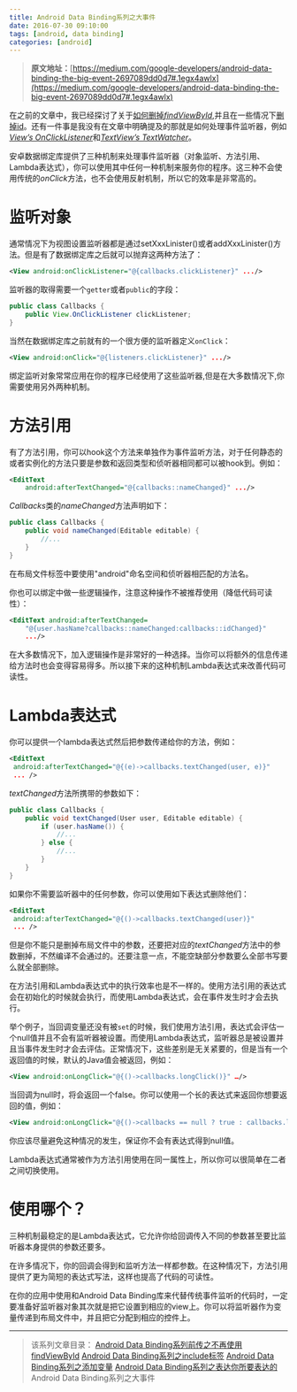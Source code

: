 ```yaml
---
title: Android Data Binding系列之大事件
date: 2016-07-30 09:10:00
tags: [android, data binding]
categories: [android]
---
```



> **原文地址：**[https://medium.com/google-developers/android-data-binding-the-big-event-2697089dd0d7#.1egx4awlx](https://medium.com/google-developers/android-data-binding-the-big-event-2697089dd0d7#.1egx4awlx)

在之前的文章中，我已经探讨了关于[如何删掉*findViewById*][Android Data Binding系列前传之不再使用findViewById],并且在一些情况下[删掉id][Android Data Binding系列之添加变量]。还有一件事是我没有在文章中明确提及的那就是如何处理事件监听器，例如[*View’s OnClickListener*](https://developer.android.com/reference/android/view/View.OnClickListener.html)和[*TextView’s TextWatcher*](https://developer.android.com/reference/android/text/TextWatcher.html)。

安卓数据绑定库提供了三种机制来处理事件监听器（对象监听、方法引用、Lambda表达式），你可以使用其中任何一种机制来服务你的程序。这三种不会使用传统的*onClick*方法，也不会使用反射机制，所以它的效率是非常高的。

<!--more-->

# 监听对象

通常情况下为视图设置监听器都是通过setXxxLinister()或者addXxxLinister()方法。但是有了数据绑定库之后就可以抛弃这两种方法了：

```xml
<View android:onClickListener="@{callbacks.clickListener}" .../>
```


监听器的取得需要一个`getter`或者`public`的字段：

```java
public class Callbacks {
    public View.OnClickListener clickListener;
}
```


当然在数据绑定库之前就有的一个很方便的监听器定义`onClick`：

```xml
<View android:onClick="@{listeners.clickListener}" .../>
```


绑定监听对象常常应用在你的程序已经使用了这些监听器,但是在大多数情况下,你需要使用另外两种机制。

# 方法引用

有了方法引用，你可以hook这个方法来单独作为事件监听方法，对于任何静态的或者实例化的方法只要是参数和返回类型和侦听器相同都可以被hook到。例如：

```xml
<EditText
    android:afterTextChanged="@{callbacks::nameChanged}" .../>
```


*Callbacks*类的*nameChanged*方法声明如下：

```java
public class Callbacks {
    public void nameChanged(Editable editable) {
        //...
    }
}
```


在布局文件标签中要使用"android"命名空间和侦听器相匹配的方法名。

你也可以绑定中做一些逻辑操作，注意这种操作不被推荐使用（降低代码可读性）：

```xml
<EditText android:afterTextChanged=
    "@{user.hasName?callbacks::nameChanged:callbacks::idChanged}"
    .../>
```


在大多数情况下，加入逻辑操作是非常好的一种选择。当你可以将额外的信息传递给方法时也会变得容易得多。所以接下来的这种机制Lambda表达式来改善代码可读性。


# Lambda表达式

你可以提供一个lambda表达式然后把参数传递给你的方法，例如：

```xml
<EditText
 android:afterTextChanged="@{(e)->callbacks.textChanged(user, e)}"
 ... />
```


*textChanged*方法所携带的参数如下：

```java
public class Callbacks {
    public void textChanged(User user, Editable editable) {
        if (user.hasName()) {
            //...
        } else {
            //...
        }
    }
}
```


如果你不需要监听器中的任何参数，你可以使用如下表达式删除他们：

```xml
<EditText
 android:afterTextChanged="@{()->callbacks.textChanged(user)}"
 ... />
```


但是你不能只是删掉布局文件中的参数，还要把对应的*textChanged*方法中的参数删掉，不然编译不会通过的。还要注意一点，不能空缺部分参数要么全部书写要么就全部删除。

在方法引用和Lambda表达式中的执行效率也是不一样的。使用方法引用的表达式会在初始化的时候就会执行，而使用Lambda表达式，会在事件发生时才会去执行。

举个例子，当回调变量还没有被`set`的时候，我们使用方法引用，表达式会评估一个null值并且不会有监听器被设置。而使用Lambda表达式，监听器总是被设置并且当事件发生时才会去评估。正常情况下，这些差别是无关紧要的，但是当有一个返回值的时候，默认的Java值会被返回，例如：

```xml
<View android:onLongClick="@{()->callbacks.longClick()}" …/>
```


当回调为null时，将会返回一个false。你可以使用一个长的表达式来返回你想要返回的值，例如：

```xml
<View android:onLongClick="@{()->callbacks == null ? true : callbacks.longClick()}"…/>
```


你应该尽量避免这种情况的发生，保证你不会有表达式得到null值。

Lambda表达式通常被作为方法引用使用在同一属性上，所以你可以很简单在二者之间切换使用。


# 使用哪个？
三种机制最稳定的是Lambda表达式，它允许你给回调传入不同的参数甚至要比监听器本身提供的参数还要多。

在许多情况下，你的回调会得到和监听方法一样都参数。在这种情况下，方法引用提供了更为简短的表达式写法，这样也提高了代码的可读性。

在你的应用中使用和Android Data Binding库来代替传统事件监听的代码时，一定要准备好监听器对象其次就是把它设置到相应的view上。你可以将监听器作为变量传递到布局文件中，并且把它分配到相应的控件上。


---------------------------------------

> 该系列文章目录：
>   [Android Data Binding系列前传之不再使用findViewById][Android Data Binding系列前传之不再使用findViewById]
>   [Android Data Binding系列之include标签][Android Data Binding系列之include标签]
>   [Android Data Binding系列之添加变量][Android Data Binding系列之添加变量]
>   [Android Data Binding系列之表达你所要表达的][Android Data Binding系列之表达你所要表达的]
>   Android Data Binding系列之大事件



[Android Data Binding系列前传之不再使用findViewById]: http://icedcap.github.io/2016/07/26/Binding%E7%B3%BB%E5%88%97%E5%89%8D%E4%BC%A0%E4%B9%8B%E4%B8%8D%E5%86%8D%E4%BD%BF%E7%94%A8findViewById/
[Android Data Binding系列之include标签]: http://icedcap.github.io/2016/07/27/Android-Data-Binding%E7%B3%BB%E5%88%97%E4%B9%8Binclude%E6%A0%87%E7%AD%BE/
[Android Data Binding系列之添加变量]: http://icedcap.github.io/2016/07/28/Android-Data-Binding-Adding-some-variability/
[Android Data Binding系列之表达你所要表达的]: http://icedcap.github.io/2016/07/29/android-data-binding-express-yourself/